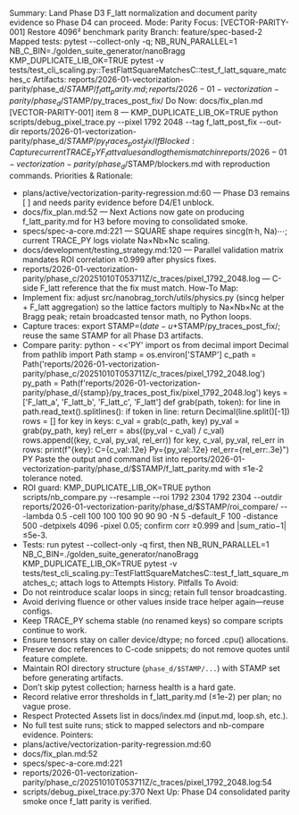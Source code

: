 Summary: Land Phase D3 F_latt normalization and document parity evidence so Phase D4 can proceed.
Mode: Parity
Focus: [VECTOR-PARITY-001] Restore 4096² benchmark parity
Branch: feature/spec-based-2
Mapped tests: pytest --collect-only -q; NB_RUN_PARALLEL=1 NB_C_BIN=./golden_suite_generator/nanoBragg KMP_DUPLICATE_LIB_OK=TRUE pytest -v tests/test_cli_scaling.py::TestFlattSquareMatchesC::test_f_latt_square_matches_c
Artifacts: reports/2026-01-vectorization-parity/phase_d/$STAMP/f_latt_parity.md; reports/2026-01-vectorization-parity/phase_d/$STAMP/py_traces_post_fix/
Do Now: docs/fix_plan.md [VECTOR-PARITY-001] item 8 — KMP_DUPLICATE_LIB_OK=TRUE python scripts/debug_pixel_trace.py --pixel 1792 2048 --tag f_latt_post_fix --out-dir reports/2026-01-vectorization-parity/phase_d/$STAMP/py_traces_post_fix/
If Blocked: Capture current TRACE_PY F_latt values and log the mismatch in reports/2026-01-vectorization-parity/phase_d/$STAMP/blockers.md with reproduction commands.
Priorities & Rationale:
- plans/active/vectorization-parity-regression.md:60 — Phase D3 remains [ ] and needs parity evidence before D4/E1 unblock.
- docs/fix_plan.md:52 — Next Actions now gate on producing f_latt_parity.md for H3 before moving to consolidated smoke.
- specs/spec-a-core.md:221 — SQUARE shape requires sincg(π·h, Na)⋯; current TRACE_PY logs violate Na×Nb×Nc scaling.
- docs/development/testing_strategy.md:120 — Parallel validation matrix mandates ROI correlation ≥0.999 after physics fixes.
- reports/2026-01-vectorization-parity/phase_c/20251010T053711Z/c_traces/pixel_1792_2048.log — C-side F_latt reference that the fix must match.
How-To Map:
- Implement fix: adjust src/nanobrag_torch/utils/physics.py (sincg helper + F_latt aggregation) so the lattice factors multiply to Na×Nb×Nc at the Bragg peak; retain broadcasted tensor math, no Python loops.
- Capture traces: export STAMP=$(date -u +%Y%m%dT%H%M%SZ) then run KMP_DUPLICATE_LIB_OK=TRUE python scripts/debug_pixel_trace.py --pixel 1792 2048 --tag f_latt_post_fix --out-dir reports/2026-01-vectorization-parity/phase_d/$STAMP/py_traces_post_fix/; reuse the same STAMP for all Phase D3 artifacts.
- Compare parity:
  python - <<'PY'
import os
from decimal import Decimal
from pathlib import Path
stamp = os.environ['STAMP']
c_path = Path('reports/2026-01-vectorization-parity/phase_c/20251010T053711Z/c_traces/pixel_1792_2048.log')
py_path = Path(f'reports/2026-01-vectorization-parity/phase_d/{stamp}/py_traces_post_fix/pixel_1792_2048.log')
keys = ['F_latt_a', 'F_latt_b', 'F_latt_c', 'F_latt']
def grab(path, token):
    for line in path.read_text().splitlines():
        if token in line:
            return Decimal(line.split()[-1])
rows = []
for key in keys:
    c_val = grab(c_path, key)
    py_val = grab(py_path, key)
    rel_err = abs((py_val - c_val) / c_val)
    rows.append((key, c_val, py_val, rel_err))
for key, c_val, py_val, rel_err in rows:
    print(f"{key}: C={c_val:.12e} Py={py_val:.12e} rel_err={rel_err:.3e}")
PY
  Paste the output and command list into reports/2026-01-vectorization-parity/phase_d/$STAMP/f_latt_parity.md with ≤1e-2 tolerance noted.
- ROI guard: KMP_DUPLICATE_LIB_OK=TRUE python scripts/nb_compare.py --resample --roi 1792 2304 1792 2304 --outdir reports/2026-01-vectorization-parity/phase_d/$STAMP/roi_compare/ -- -lambda 0.5 -cell 100 100 100 90 90 90 -N 5 -default_F 100 -distance 500 -detpixels 4096 -pixel 0.05; confirm corr ≥0.999 and |sum_ratio−1| ≤5e-3.
- Tests: run pytest --collect-only -q first, then NB_RUN_PARALLEL=1 NB_C_BIN=./golden_suite_generator/nanoBragg KMP_DUPLICATE_LIB_OK=TRUE pytest -v tests/test_cli_scaling.py::TestFlattSquareMatchesC::test_f_latt_square_matches_c; attach logs to Attempts History.
Pitfalls To Avoid:
- Do not reintroduce scalar loops in sincg; retain full tensor broadcasting.
- Avoid deriving fluence or other values inside trace helper again—reuse configs.
- Keep TRACE_PY schema stable (no renamed keys) so compare scripts continue to work.
- Ensure tensors stay on caller device/dtype; no forced .cpu() allocations.
- Preserve doc references to C-code snippets; do not remove quotes until feature complete.
- Maintain ROI directory structure (`phase_d/$STAMP/...`) with STAMP set before generating artifacts.
- Don’t skip pytest collection; harness health is a hard gate.
- Record relative error thresholds in f_latt_parity.md (≤1e-2) per plan; no vague prose.
- Respect Protected Assets list in docs/index.md (input.md, loop.sh, etc.).
- No full test suite runs; stick to mapped selectors and nb-compare evidence.
Pointers:
- plans/active/vectorization-parity-regression.md:60
- docs/fix_plan.md:52
- specs/spec-a-core.md:221
- reports/2026-01-vectorization-parity/phase_c/20251010T053711Z/c_traces/pixel_1792_2048.log:54
- scripts/debug_pixel_trace.py:370
Next Up: Phase D4 consolidated parity smoke once f_latt parity is verified.
